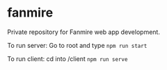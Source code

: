 # fanmire
Private repository for Fanmire web app development. 

To run server:
Go to root and type
`npm run start`

To run client:
cd into /client
`npm run serve`
